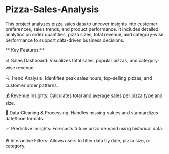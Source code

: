 # Pizza-Sales-Analysis
This project analyzes pizza sales data to uncover insights into customer preferences, sales trends, and product performance. It includes detailed analytics on order quantities, pizza sizes, total revenue, and category-wise performance to support data-driven business decisions.

** Key Features:**

📊 Sales Dashboard: Visualizes total sales, popular pizzas, and category-wise revenue.

🔍 Trend Analysis: Identifies peak sales hours, top-selling pizzas, and customer order patterns.

💰 Revenue Insights: Calculates total and average sales per pizza type and size.

🧾 Data Cleaning & Processing: Handles missing values and standardizes date/time formats.

📈 Predictive Insights: Forecasts future pizza demand using historical data.

⚙️ Interactive Filters: Allows users to filter data by date, pizza size, or category.
